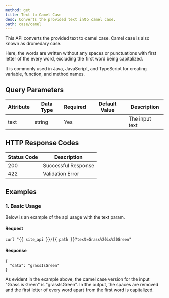 ```yaml
---
method: get
title: Text to Camel Case
desc: Converts the provided text into camel case.
path: case/camel
---
```


This API converts the provided text to camel case. Camel case is also known as dromedary case. 

Here, the words are written without any spaces or punctuations with first letter of the every word, excluding the first word being capitalized. 

It is commonly used in Java, JavaScript, and TypeScript for creating variable, function, and method names.

## Query Parameters

| Attribute | Data Type | Required | Default Value |Description |
| ----------- | ----------- | -----------  | ----------- | ----------- |
| text | string | Yes | | The input text  |

## HTTP Response Codes

| Status Code | Description |
| ----------- | ----------- |
| 200 | Successful Response |
| 422 | Validation Error |

## Examples

### 1. Basic Usage

Below is an example of the api usage with the text param. 

#### Request

```
curl "{{ site_api }}/{{ path }}?text=Grass%20is%20Green"
```

#### Response

```
{
  "data": "grassIsGreen"
}
```

As evident in the example above, the camel case version for the input "Grass is Green" is "grassIsGreen". In the output, the spaces are removed and the first letter of every word apart from the first word is capitalized.
